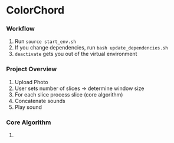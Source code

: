 # ColorChord

### Workflow
1. Run `source start_env.sh`
2. If you change dependencies, run `bash update_dependencies.sh`
3. `deactivate` gets you out of the virtual environment

### Project Overview
1. Upload Photo
2. User sets number of slices -> determine window size
3. For each slice process slice (core algorithm)
4. Concatenate sounds
5. Play sound

### Core Algorithm
1. 
